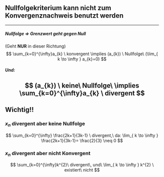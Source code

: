 ## Nullfolgekriterium kann nicht zum Konvergenznachweis benutzt werden


---
##### Nullfolge => Grenzwert geht gegen Null
(Geht **NUR** in dieser Richtung)
$$
\sum_{k=0}^{\infty}a_{k} \ konvergent \implies (a_{k}) \ Nullfolge\ (\lim_{ k \to \infty } a_{k}=0)
$$
##### Und: 
$$
(a_{k}) \ keine\ Nullfolge\ \implies \sum_{k=0}^{\infty}a_{k} \ divergent 
$$
---
## Wichtig!!
### $x_{n}$ divergent aber keine Nullfolge
$$
\sum_{k=0}^{\infty} \frac{2k+1}{3k-1} \ divergent,\ da: \lim_{ k \to \infty } \frac{2k+1}{3k-1}= \frac{2}{3} \neq 0
$$
### $x_{n}$ divergent aber nicht Konvergent
$$
\sum_{k=0}^{\infty}k^{2}\ divergent\, und\ \lim_{ k \to \infty } k^{2} \ existiert\ nicht
$$